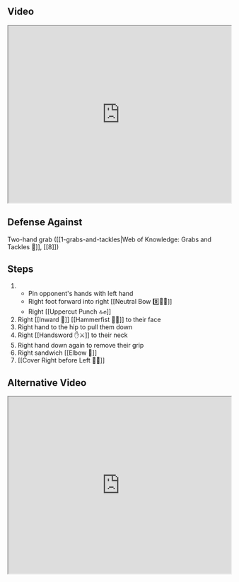 ## Video

<iframe src="https://www.youtube.com/embed/Kf6F0-Q9ZoA" width="100%" height="400"></iframe>

## Defense Against

Two-hand grab ([[1-grabs-and-tackles|Web of Knowledge: Grabs and Tackles 🤝]], [[8]])

## Steps

1. - Pin opponent's hands with left hand 
    - Right foot forward into right [[Neutral Bow 0️⃣🧍‍♂️]]
    - Right [[Uppercut Punch 🔝✊]]
2. Right [[Inward 🔽]] [[Hammerfist 🔨✊]] to their face
3. Right hand to the hip to pull them down
4. Right [[Handsword ✋⚔️]] to their neck
5. Right hand down again to remove their grip
6. Right sandwich [[Elbow 💪]]
7. [[Cover Right before Left 🦶🔄]]

## Alternative Video

<iframe src="https://www.youtube.com/embed/geYVnDSBnJ0" width="100%" height="400"></iframe>